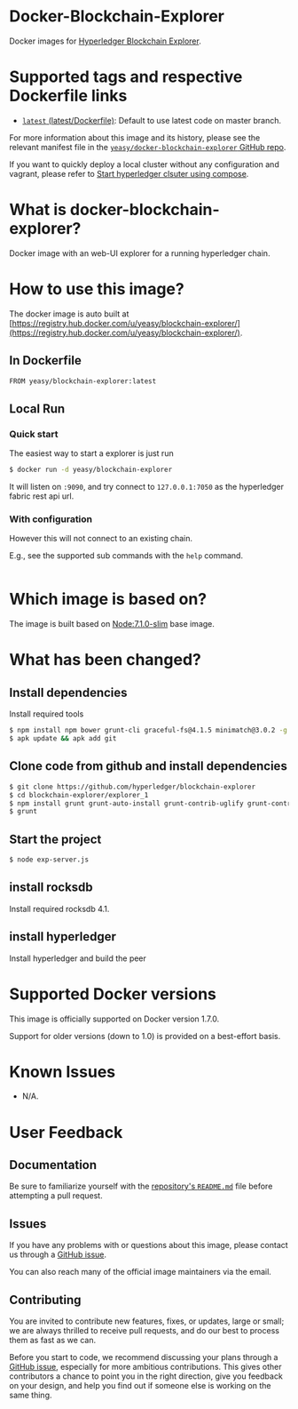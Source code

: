 Docker-Blockchain-Explorer
===
Docker images for [Hyperledger Blockchain Explorer](https://github.com/hyperledger/blockchain-explorer).

# Supported tags and respective Dockerfile links

* [`latest` (latest/Dockerfile)](https://github.com/yeasy/docker-blockchain-explorer/blob/master/Dockerfile): Default to use latest code on master branch.

For more information about this image and its history, please see the relevant manifest file in the [`yeasy/docker-blockchain-explorer` GitHub repo](https://github.com/yeasy/docker-blockchain-explorer).

If you want to quickly deploy a local cluster without any configuration and vagrant, please refer to [Start hyperledger clsuter using compose](https://github.com/yeasy/docker-compose-files#hyperledger).

# What is docker-blockchain-explorer?
Docker image with an web-UI explorer for a running hyperledger chain.

# How to use this image?
The docker image is auto built at [https://registry.hub.docker.com/u/yeasy/blockchain-explorer/](https://registry.hub.docker.com/u/yeasy/blockchain-explorer/).

## In Dockerfile
```sh
FROM yeasy/blockchain-explorer:latest
```

## Local Run 

### Quick start

The easiest way to start a explorer is just run

```sh
$ docker run -d yeasy/blockchain-explorer
```

It will listen on `:9090`, and try connect to `127.0.0.1:7050` as the hyperledger fabric rest api url.

### With configuration

However this will not connect to an existing chain.

E.g., see the supported sub commands with the `help` command.
```sh
```

# Which image is based on?
The image is built based on [Node:7.1.0-slim](https://hub.docker.com/r/library/node/) base image.

# What has been changed?
## Install dependencies
Install required tools
```sh
$ npm install npm bower grunt-cli graceful-fs@4.1.5 minimatch@3.0.2 -g
$ apk update && apk add git
```

## Clone code from github and install dependencies
```sh
$ git clone https://github.com/hyperledger/blockchain-explorer
$ cd blockchain-explorer/explorer_1
$ npm install grunt grunt-auto-install grunt-contrib-uglify grunt-contrib-copy
$ grunt
```

## Start the project

```sh
$ node exp-server.js
```

## install rocksdb
Install required  rocksdb 4.1.

## install hyperledger
Install hyperledger and build the peer 

# Supported Docker versions

This image is officially supported on Docker version 1.7.0.

Support for older versions (down to 1.0) is provided on a best-effort basis.

# Known Issues
* N/A.

# User Feedback
## Documentation
Be sure to familiarize yourself with the [repository's `README.md`](https://github.com/yeasy/docker-blockchain-explorer/blob/master/README.md) file before attempting a pull request.

## Issues
If you have any problems with or questions about this image, please contact us through a [GitHub issue](https://github.com/yeasy/docker-blockchain-explorer/issues).

You can also reach many of the official image maintainers via the email.

## Contributing

You are invited to contribute new features, fixes, or updates, large or small; we are always thrilled to receive pull requests, and do our best to process them as fast as we can.

Before you start to code, we recommend discussing your plans through a [GitHub issue](https://github.com/yeasy/docker-blockchain-explorer/issues), especially for more ambitious contributions. This gives other contributors a chance to point you in the right direction, give you feedback on your design, and help you find out if someone else is working on the same thing.
